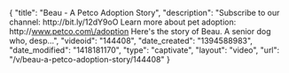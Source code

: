 {
    "title": "Beau - A Petco Adoption Story",
    "description": "Subscribe to our channel: http:\/\/bit.ly\/12dY9oO Learn more about pet adoption: http:\/\/www.petco.com\/adoption Here's the story of Beau. A senior dog who, desp...",
    "videoid": "144408",
    "date_created": "1394588983",
    "date_modified": "1418181170",
    "type": "captivate",
    "layout": "video",
    "url": "\/v\/beau-a-petco-adoption-story\/144408"
}